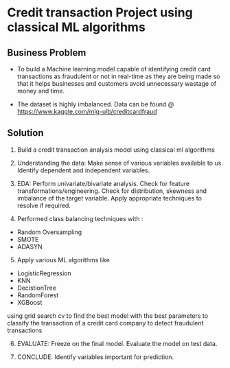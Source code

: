 # Credit transaction Project using classical ML algorithms

## Business Problem
- To build a Machine learning model capable of identifying credit card transactions as fraudulent or not in real-time as they are being made so that it helps businesses and customers avoid unnecessary wastage of money and time.

- The dataset is highly imbalanced. Data can be found @ https://www.kaggle.com/mlg-ulb/creditcardfraud

## Solution

1. Build a credit transaction analysis model using classical ml algorithms

2. Understanding the data: Make sense of various variables available to us. Identify dependent and independent variables.

3. EDA: Perform univariate/bivariate analysis. Check for feature transformations/engineering. Check for distribution, skewness and imbalance of the target variable. Apply appropriate techniques to resolve if required.


4. Performed class balancing techniques with :
- Random Oversampling
- SMOTE
- ADASYN

5. Apply various ML algorithms like
- LogisticRegression
- KNN
- DecistionTree
- RandomForest
- XGBoost

using grid search cv to find the best model with the best parameters to classify the transaction of a credit card company to detect fraudulent transactions

6. EVALUATE: Freeze on the final model. Evaluate the model on test data.

7. CONCLUDE: Identify variables important for prediction.